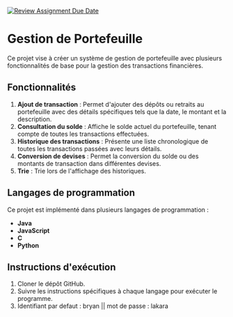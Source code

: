 [![Review Assignment Due Date](https://classroom.github.com/assets/deadline-readme-button-24ddc0f5d75046c5622901739e7c5dd533143b0c8e959d652212380cedb1ea36.svg)](https://classroom.github.com/a/hy8NMZUz)

# Gestion de Portefeuille

Ce projet vise à créer un système de gestion de portefeuille avec plusieurs fonctionnalités de base pour la gestion des transactions financières.

## Fonctionnalités

1. **Ajout de transaction** : Permet d'ajouter des dépôts ou retraits au portefeuille avec des détails spécifiques tels que la date, le montant et la description.
2. **Consultation du solde** : Affiche le solde actuel du portefeuille, tenant compte de toutes les transactions effectuées.
3. **Historique des transactions** : Présente une liste chronologique de toutes les transactions passées avec leurs détails.
4. **Conversion de devises** : Permet la conversion du solde ou des montants de transaction dans différentes devises.
5. **Trie** : Trie lors de l'affichage des historiques.
## Langages de programmation

Ce projet est implémenté dans plusieurs langages de programmation :

- **Java**
- **JavaScript**
- **C**
- **Python**

## Instructions d'exécution

1. Cloner le dépôt GitHub.
2. Suivre les instructions spécifiques à chaque langage pour exécuter le programme.
3. Identifiant par defaut : bryan || mot de passe : lakara
